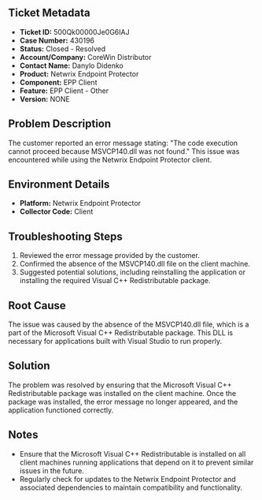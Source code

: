 ## Ticket Metadata
- **Ticket ID:** 500Qk00000Je0G6IAJ
- **Case Number:** 430196
- **Status:** Closed - Resolved
- **Account/Company:** CoreWin Distributor
- **Contact Name:** Danylo Didenko
- **Product:** Netwrix Endpoint Protector
- **Component:** EPP Client
- **Feature:** EPP Client - Other
- **Version:** NONE

## Problem Description
The customer reported an error message stating: "The code execution cannot proceed because MSVCP140.dll was not found." This issue was encountered while using the Netwrix Endpoint Protector client.

## Environment Details
- **Platform:** Netwrix Endpoint Protector
- **Collector Code:** Client

## Troubleshooting Steps
1. Reviewed the error message provided by the customer.
2. Confirmed the absence of the MSVCP140.dll file on the client machine.
3. Suggested potential solutions, including reinstalling the application or installing the required Visual C++ Redistributable package.

## Root Cause
The issue was caused by the absence of the MSVCP140.dll file, which is a part of the Microsoft Visual C++ Redistributable package. This DLL is necessary for applications built with Visual Studio to run properly.

## Solution
The problem was resolved by ensuring that the Microsoft Visual C++ Redistributable package was installed on the client machine. Once the package was installed, the error message no longer appeared, and the application functioned correctly.

## Notes
- Ensure that the Microsoft Visual C++ Redistributable is installed on all client machines running applications that depend on it to prevent similar issues in the future.
- Regularly check for updates to the Netwrix Endpoint Protector and associated dependencies to maintain compatibility and functionality.